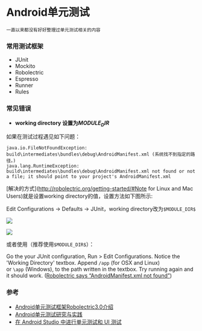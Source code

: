 # Android单元测试

``` 
一直以来都没有好好整理过单元测试相关的内容
```

### 常用测试框架
* JUnit
* Mockito
* Robolectric
* Espresso
* Runner
* Rules

### 常见错误

* **working directory 设置为$MODULE_DIR$**

如果在测试过程遇见如下问题：

``` 
java.io.FileNotFoundException: build\intermediates\bundles\debug\AndroidManifest.xml (系统找不到指定的路径。) 
java.lang.RuntimeException: build\intermediates\bundles\debug\AndroidManifest.xml not found or not a file; it should point to your project's AndroidManifest.xml
```

[解决的方式](http://robolectric.org/getting-started/#Note for Linux and Mac Users)就是设置working directory的值，设置方法如下图所示:

Edit Configurations -> Defaults -> JUnit，working directory改为`$MODULE_DIR$`

![](http://i.stack.imgur.com/WN0EQ.png)

![](http://upload-images.jianshu.io/upload_images/638283-1b52f9dad9dfeb3d.jpg?imageMogr2/auto-orient/strip%7CimageView2/2/w/1240)

或者使用（推荐使用`$MODULE_DIR$`）：

Go the your JUnit configuration, Run > Edit Configurations. Notice the 'Working Directory' textbox. Append `/app` (for OSX and Linux) or `\app` (Windows), to the path written in the textbox. Try running again and it should work. ([Robolectric says “AndroidManifest.xml not found”](http://stackoverflow.com/questions/30913522/robolectric-says-androidmanifest-xml-not-found))

### 参考
* [Android单元测试框架Robolectric3.0介绍](http://www.jianshu.com/p/9d988a2f8ff7)
* [Android单元测试研究与实践](http://tech.meituan.com/Android_unit_test.html)
* [在 Android Studio 中进行单元测试和 UI 测试](https://www.jianshu.com/p/03118c11c199)